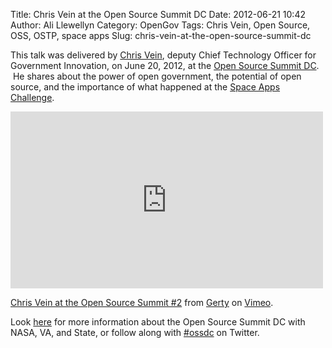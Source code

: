Title: Chris Vein at the Open Source Summit DC 
Date: 2012-06-21 10:42
Author: Ali Llewellyn
Category: OpenGov
Tags: Chris Vein, Open Source, OSS, OSTP, space apps
Slug: chris-vein-at-the-open-source-summit-dc

This talk was delivered by [Chris Vein][], deputy Chief Technology
Officer for Government Innovation, on June 20, 2012, at the [Open Source
Summit DC][].  He shares about the power of open government, the
potential of open source, and the importance of what happened at the
[Space Apps Challenge][].

<iframe src="http://player.vimeo.com/video/44453348" frameborder="0" width="500" height="283"></iframe>

[Chris Vein at the Open Source Summit \#2][] from [Gerty][] on
[Vimeo][].

Look [here][Open Source Summit DC] for more information about the Open
Source Summit DC with NASA, VA, and State, or follow along with
[\#ossdc][] on Twitter.

 

  [Chris Vein]: http://www.linkedin.com/pub/chris-vein/7/110/71b
  [Open Source Summit DC]: http://open.nasa.gov/summit/
  [Space Apps Challenge]: http://spaceappschallenge.org/
  [Chris Vein at the Open Source Summit \#2]: http://vimeo.com/44453348
  [Gerty]: http://vimeo.com/user889513
  [Vimeo]: http://vimeo.com
  [\#ossdc]: https://twitter.com/#!/search/realtime/%23ossdc
